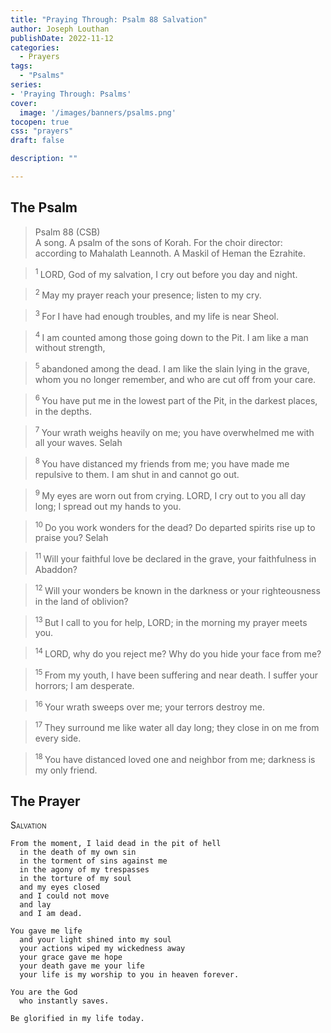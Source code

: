 ```yaml
---
title: "Praying Through: Psalm 88 Salvation"
author: Joseph Louthan
publishDate: 2022-11-12
categories:
  - Prayers
tags:
  - "Psalms"
series:
- 'Praying Through: Psalms'
cover:
  image: '/images/banners/psalms.png'
tocopen: true
css: "prayers"
draft: false

description: ""

---
```

## The Psalm
>Psalm 88 (CSB)  
> A song. A psalm of the sons of Korah. For the choir director: according to Mahalath Leannoth. A Maskil of Heman the Ezrahite. 

><sup> 1 </sup> LORD, God of my salvation, I cry out before you day and night. 

><sup> 2 </sup> May my prayer reach your presence; listen to my cry. 

><sup> 3 </sup> For I have had enough troubles, and my life is near Sheol. 

><sup> 4 </sup> I am counted among those going down to the Pit. I am like a man without strength, 

><sup> 5 </sup> abandoned among the dead. I am like the slain lying in the grave, whom you no longer remember, and who are cut off from your care. 

><sup> 6 </sup> You have put me in the lowest part of the Pit, in the darkest places, in the depths. 

><sup> 7 </sup> Your wrath weighs heavily on me; you have overwhelmed me with all your waves. Selah 

><sup> 8 </sup> You have distanced my friends from me; you have made me repulsive to them. I am shut in and cannot go out. 

><sup> 9 </sup> My eyes are worn out from crying. LORD, I cry out to you all day long; I spread out my hands to you. 

><sup> 10 </sup> Do you work wonders for the dead? Do departed spirits rise up to praise you? Selah 

><sup> 11 </sup> Will your faithful love be declared in the grave, your faithfulness in Abaddon? 

><sup> 12 </sup> Will your wonders be known in the darkness or your righteousness in the land of oblivion? 

><sup> 13 </sup> But I call to you for help, LORD; in the morning my prayer meets you. 

><sup> 14 </sup> LORD, why do you reject me? Why do you hide your face from me? 

><sup> 15 </sup> From my youth, I have been suffering and near death. I suffer your horrors; I am desperate. 

><sup> 16 </sup> Your wrath sweeps over me; your terrors destroy me. 

><sup> 17 </sup> They surround me like water all day long; they close in on me from every side. 

><sup> 18 </sup> You have distanced loved one and neighbor from me; darkness is my only friend.

## The Prayer

<div style="font-variant: small-caps;">
Salvation
</div>

```text
From the moment, I laid dead in the pit of hell
  in the death of my own sin
  in the torment of sins against me
  in the agony of my trespasses
  in the torture of my soul
  and my eyes closed
  and I could not move
  and lay
  and I am dead.

You gave me life
  and your light shined into my soul
  your actions wiped my wickedness away
  your grace gave me hope
  your death gave me your life
  your life is my worship to you in heaven forever.

You are the God
  who instantly saves.

Be glorified in my life today.
```
